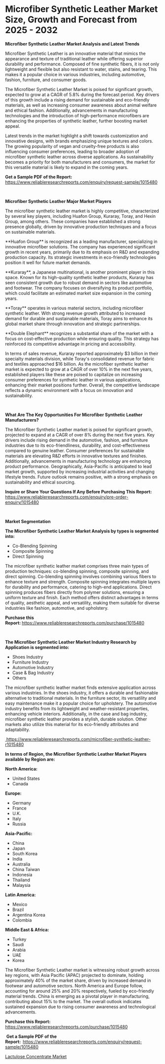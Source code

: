 <p><h1>Microfiber Synthetic Leather Market Size, Growth and Forecast from 2025 - 2032</h1></p><p><strong>Microfiber Synthetic Leather Market Analysis and Latest Trends</strong></p>
<p><p>Microfiber Synthetic Leather is an innovative material that mimics the appearance and texture of traditional leather while offering superior durability and performance. Composed of fine synthetic fibers, it is not only lightweight and flexible but also resistant to water, stains, and tearing. This makes it a popular choice in various industries, including automotive, fashion, furniture, and consumer goods.</p><p>The Microfiber Synthetic Leather Market is poised for significant growth, expected to grow at a CAGR of 5.8% during the forecast period. Key drivers of this growth include a rising demand for sustainable and eco-friendly materials, as well as increasing consumer awareness about animal welfare and ethical fashion. Additionally, advancements in manufacturing technologies and the introduction of high-performance microfibers are enhancing the properties of synthetic leather, further boosting market appeal.</p><p>Latest trends in the market highlight a shift towards customization and innovative designs, with brands emphasizing unique textures and colors. The growing popularity of vegan and cruelty-free products is also influencing consumer preferences, leading to broader adoption of microfiber synthetic leather across diverse applications. As sustainability becomes a priority for both manufacturers and consumers, the market for this versatile material is likely to expand in the coming years.</p></p>
<p><strong>Get a Sample PDF of the Report:&nbsp;</strong> <a href="https://www.reliableresearchreports.com/enquiry/request-sample/1015480?utm_campaign=2487&utm_medium=2&utm_source=Github&utm_content=ia&utm_term=01042025&utm_id=microfiber-synthetic-leather">https://www.reliableresearchreports.com/enquiry/request-sample/1015480</a></p>
<p>&nbsp;</p>
<p><strong>Microfiber Synthetic Leather Major Market Players</strong></p>
<p><p>The microfiber synthetic leather market is highly competitive, characterized by several key players, including Huafon Group, Kuraray, Toray, and Hexin Group, among others. These companies have established a strong presence globally, driven by innovative production techniques and a focus on sustainable materials.</p><p>**Huafon Group** is recognized as a leading manufacturer, specializing in innovative microfiber solutions. The company has experienced significant growth in recent years, primarily due to its emphasis on R&D and expanding production capacity. Its strategic investments in eco-friendly technologies position it well for future market demands.</p><p>**Kuraray**, a Japanese multinational, is another prominent player in this space. Known for its high-quality synthetic leather products, Kuraray has seen consistent growth due to robust demand in sectors like automotive and footwear. The company focuses on diversifying its product portfolio, which could facilitate an estimated market size expansion in the coming years.</p><p>**Toray** operates in various material sectors, including microfiber synthetic leather. With strong revenue growth attributed to increased demand for durable and sustainable materials, Toray aims to enhance its global market share through innovation and strategic partnerships.</p><p>**Double Elephant** recognizes a substantial share of the market with a focus on cost-effective production while ensuring quality. This strategy has reinforced its competitive advantage in pricing and accessibility.</p><p>In terms of sales revenue, Kuraray reported approximately $3 billion in their specialty materials division, while Toray's consolidated revenue for fabric and textiles approached $16 billion. As the microfiber synthetic leather market is expected to grow at a CAGR of over 10% in the next five years, established players like these are poised to capitalize on increasing consumer preferences for synthetic leather in various applications, enhancing their market positions further. Overall, the competitive landscape reflects a dynamic environment with a focus on innovation and sustainability.</p></p>
<p>&nbsp;</p>
<p><strong>What Are The Key Opportunities For Microfiber Synthetic Leather Manufacturers?</strong></p>
<p><p>The Microfiber Synthetic Leather market is poised for significant growth, projected to expand at a CAGR of over 8% during the next five years. Key drivers include rising demand in the automotive, fashion, and furniture industries due to its eco-friendliness, durability, and cost-effectiveness compared to genuine leather. Consumer preferences for sustainable materials are elevating R&D efforts in innovative textures and finishes. Additionally, advancements in manufacturing technology are enhancing product performance. Geographically, Asia-Pacific is anticipated to lead market growth, supported by increasing industrial activities and changing lifestyle trends. Future outlook remains positive, with a strong emphasis on sustainability and ethical sourcing.</p></p>
<p><strong>Inquire or Share Your Questions If Any Before Purchasing This Report:</strong> <a href="https://www.reliableresearchreports.com/enquiry/pre-order-enquiry/1015480?utm_campaign=2487&utm_medium=2&utm_source=Github&utm_content=ia&utm_term=01042025&utm_id=microfiber-synthetic-leather">https://www.reliableresearchreports.com/enquiry/pre-order-enquiry/1015480</a></p>
<p>&nbsp;</p>
<p><strong>Market Segmentation</strong></p>
<p><strong>The Microfiber Synthetic Leather Market Analysis by types is segmented into:</strong></p>
<p><ul><li>Co-Blending Spinning</li><li>Composite Spinning</li><li>Direct Spinning</li></ul></p>
<p><p>The microfiber synthetic leather market comprises three main types of production techniques: co-blending spinning, composite spinning, and direct spinning. Co-blending spinning involves combining various fibers to enhance texture and strength. Composite spinning integrates multiple layers for durability and performance, catering to high-end applications. Direct spinning produces fibers directly from polymer solutions, ensuring a uniform texture and finish. Each method offers distinct advantages in terms of quality, aesthetic appeal, and versatility, making them suitable for diverse industries like fashion, automotive, and upholstery.</p></p>
<p><strong>Purchase this Report:&nbsp;</strong><a href="https://www.reliableresearchreports.com/purchase/1015480?utm_campaign=2487&utm_medium=2&utm_source=Github&utm_content=ia&utm_term=01042025&utm_id=microfiber-synthetic-leather">https://www.reliableresearchreports.com/purchase/1015480</a></p>
<p>&nbsp;</p>
<p><strong>The Microfiber Synthetic Leather Market Industry Research by Application is segmented into:</strong></p>
<p><ul><li>Shoes Industry</li><li>Furniture Industry</li><li>Automotive Industry</li><li>Case & Bag Industry</li><li>Others</li></ul></p>
<p><p>The microfiber synthetic leather market finds extensive application across various industries. In the shoes industry, it offers a durable and fashionable alternative to traditional materials. In the furniture sector, its versatility and easy maintenance make it a popular choice for upholstery. The automotive industry benefits from its lightweight and weather-resistant properties, enhancing vehicle interiors. Additionally, in the case and bag industry, microfiber synthetic leather provides a stylish, durable solution. Other markets also utilize this material for its eco-friendly attributes and adaptability.</p></p>
<p><a href="https://www.reliableresearchreports.com/microfiber-synthetic-leather-r1015480?utm_campaign=2487&utm_medium=2&utm_source=Github&utm_content=ia&utm_term=01042025&utm_id=microfiber-synthetic-leather">&nbsp;https://www.reliableresearchreports.com/microfiber-synthetic-leather-r1015480</a></p>
<p><strong>In terms of Region, the Microfiber Synthetic Leather Market Players available by Region are:</strong></p>
<p>
    <p> <strong> North America: </strong>
        <ul>
            <li>United States</li>
            <li>Canada</li>
        </ul>
        </p> 
    <p> <strong> Europe: </strong>
        <ul>
            <li>Germany</li>
            <li>France</li>
            <li>U.K.</li>
            <li>Italy</li>
            <li>Russia</li>
        </ul>
        </p> 
    <p> <strong> Asia-Pacific: </strong>
        <ul>
            <li>China</li>
            <li>Japan</li>
            <li>South Korea</li>
            <li>India</li>
            <li>Australia</li>
            <li>China Taiwan</li>
            <li>Indonesia</li>
            <li>Thailand</li>
            <li>Malaysia</li>
        </ul>
        </p> 
    <p> <strong> Latin America: </strong>
        <ul>
            <li>Mexico</li>
            <li>Brazil</li>
            <li>Argentina Korea</li>
            <li>Colombia</li>
        </ul>
        </p> 
    <p> <strong> Middle East & Africa: </strong>
        <ul>
            <li>Turkey</li>
            <li>Saudi</li>
            <li>Arabia</li>
            <li>UAE</li>
            <li>Korea</li>
        </ul>
    </p>
    </p>
<p><p>The Microfiber Synthetic Leather market is witnessing robust growth across key regions, with Asia Pacific (APAC) projected to dominate, holding approximately 40% of the market share, driven by increased demand in footwear and automotive sectors. North America and Europe follow, accounting for around 25% and 20% respectively, fueled by eco-friendly material trends. China is emerging as a pivotal player in manufacturing, contributing about 15% to the market. The overall outlook indicates sustained expansion due to rising consumer awareness and technological advancements.</p></p>
<p><strong>Purchase this Report: </strong><a href="https://www.reliableresearchreports.com/purchase/1015480?utm_campaign=2487&utm_medium=2&utm_source=Github&utm_content=ia&utm_term=01042025&utm_id=microfiber-synthetic-leather">https://www.reliableresearchreports.com/purchase/1015480</a></p>
<p>&nbsp;<strong>Get a Sample PDF of the Report:&nbsp;&nbsp;</strong><a href="https://www.reliableresearchreports.com/enquiry/request-sample/1015480?utm_campaign=2487&utm_medium=2&utm_source=Github&utm_content=ia&utm_term=01042025&utm_id=microfiber-synthetic-leather">https://www.reliableresearchreports.com/enquiry/request-sample/1015480</a></p>
<p><strong></strong></p>
<p><p><a href="https://github.com/ilonaenterline65/Market-Research-Report-List-1/blob/main/lactulose-concentrate-market.md?utm_campaign=2487&utm_medium=2&utm_source=Github&utm_content=ia&utm_term=01042025&utm_id=microfiber-synthetic-leather">Lactulose Concentrate Market</a></p></p>